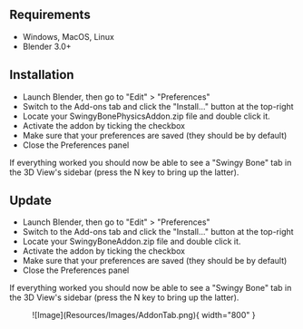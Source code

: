 ## Requirements

* Windows, MacOS, Linux
* Blender 3.0+

## Installation

* Launch Blender, then go to "Edit" > "Preferences"
* Switch to the Add-ons tab and click the "Install..." button at the top-right
* Locate your SwingyBonePhysicsAddon.zip file and double click it.
* Activate the addon by ticking the checkbox
* Make sure that your preferences are saved (they should be by default)
* Close the Preferences panel

If everything worked you should now be able to see a "Swingy Bone" tab in the 3D View's sidebar (press the N key to bring up the latter).

## Update

* Launch Blender, then go to "Edit" > "Preferences"
* Switch to the Add-ons tab and click the "Install..." button at the top-right
* Locate your SwingyBoneAddon.zip file and double click it.
* Activate the addon by ticking the checkbox
* Make sure that your preferences are saved (they should be by default)
* Close the Preferences panel

If everything worked you should now be able to see a "Swingy Bone" tab in the 3D View's sidebar (press the N key to bring up the latter).

<figure markdown>
  ![Image](Resources/Images/AddonTab.png){ width="800" }
</figure>
